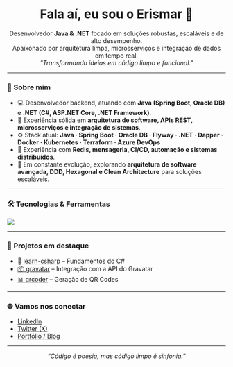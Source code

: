<h1 align="center">Fala aí, eu sou o Erismar 👋</h1>

<p align="center">
  Desenvolvedor <b>Java & .NET</b> focado em soluções robustas, escaláveis e de alto desempenho.<br>
  Apaixonado por arquitetura limpa, microsserviços e integração de dados em tempo real.
  <br>
  <i>"Transformando ideias em código limpo e funcional."</i>
</p>

---

### 🧠 Sobre mim

- 💻 Desenvolvedor backend, atuando com **Java (Spring Boot, Oracle DB)** e **.NET (C#, ASP.NET Core, .NET Framework)**.  
- 🧩 Experiência sólida em **arquitetura de software, APIs REST, microsserviços e integração de sistemas**.  
- ⚙️ Stack atual: **Java · Spring Boot · Oracle DB · Flyway · .NET · Dapper · Docker · Kubernetes · Terraform · Azure DevOps**  
- 🚀 Experiência com **Redis, mensageria, CI/CD, automação e sistemas distribuídos**.  
- 🌱 Em constante evolução, explorando **arquitetura de software avançada, DDD, Hexagonal e Clean Architecture** para soluções escaláveis.  

---

### 🛠️ Tecnologias & Ferramentas

<p align="left">
  <a href="https://skillicons.dev">
    <img src="https://skillicons.dev/icons?i=java,cs,js,ts,docker,aws,mongodb,redis,bash,linux,spring,dotnet,html,react,kubernetes,azure,postgres,rabbitmq,powershell,windows,idea,rider,css,angular,terraform,gcp,mysql,kafka,git,ubuntu&perline=10" />
  </a>
</p>

---

### 🚀 Projetos em destaque

- [📨 learn-csharp](https://github.com/erismardev/learn-csharp) – Fundamentos do C#  
- [📦 gravatar](https://github.com/erismardev/Gravatar) – Integração com a API do Gravatar  
- [📊 qrcoder](https://github.com/erismardev/BeeIT.QRCoder) – Geração de QR Codes  

---

### 🌐 Vamos nos conectar

- [LinkedIn](https://www.linkedin.com/in/erismardev/)  
- [Twitter (X)](https://twitter.com/erismardev)  
- [Portfólio / Blog](https://erismar.dev)  

---

<p align="center"><i>“Código é poesia, mas código limpo é sinfonia.”</i></p>
